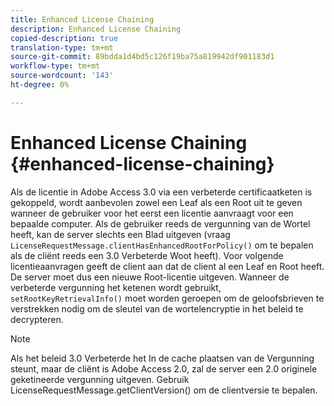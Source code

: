 ```yaml
---
title: Enhanced License Chaining
description: Enhanced License Chaining
copied-description: true
translation-type: tm+mt
source-git-commit: 89bdda1d4bd5c126f19ba75a819942df901183d1
workflow-type: tm+mt
source-wordcount: '143'
ht-degree: 0%

---
```



# Enhanced License Chaining {#enhanced-license-chaining}

Als de licentie in Adobe Access 3.0 via een verbeterde certificaatketen is gekoppeld, wordt aanbevolen zowel een Leaf als een Root uit te geven wanneer de gebruiker voor het eerst een licentie aanvraagt voor een bepaalde computer. Als de gebruiker reeds de vergunning van de Wortel heeft, kan de server slechts een Blad uitgeven (vraag `LicenseRequestMessage.clientHasEnhancedRootForPolicy()` om te bepalen als de cliënt reeds een 3.0 Verbeterde Woot heeft). Voor volgende licentieaanvragen geeft de client aan dat de client al een Leaf en Root heeft. De server moet dus een nieuwe Root-licentie uitgeven. Wanneer de verbeterde vergunning het ketenen wordt gebruikt, `setRootKeyRetrievalInfo()` moet worden geroepen om de geloofsbrieven te verstrekken nodig om de sleutel van de wortelencryptie in het beleid te decrypteren.

>[!NOTE]
>
>Als het beleid 3.0 Verbeterde het In de cache plaatsen van de Vergunning steunt, maar de cliënt is Adobe Access 2.0, zal de server een 2.0 originele geketineerde vergunning uitgeven. Gebruik LicenseRequestMessage.getClientVersion() om de clientversie te bepalen.

